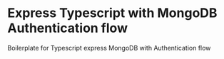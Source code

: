 # Express Typescript with MongoDB Authentication flow

Boilerplate for Typescript express MongoDB with Authentication flow
